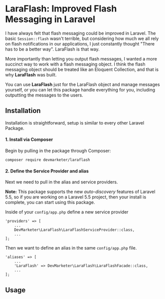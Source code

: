# LaraFlash: Improved Flash Messaging in Laravel

I have always felt that flash messaging could be improved in Laravel. The basic `Session::flash` wasn't terrible, but considering how much we all rely on flash notifications in our applications, I just constantly thought "There has to be a better way". LaraFlash is that way.

More importantly than letting you output flash messages, I wanted a more succinct way to work with a flash messaging object. I think the flash messaging object should be treated like an Eloquent Collection, and that is why **LaraFlash** was built.

You can use **LaraFlash** just for the LaraFlash object and manage messages yourself, or you can let this package handle everything for you, including outputting the messages to the users.

## Installation

Installation is straightforward, setup is similar to every other Laravel Package.

#### 1. Install via Composer

Begin by pulling in the package through Composer:

```
composer require devmarketer/laraflash
```

#### 2. Define the Service Provider and alias

Next we need to pull in the alias and service providers.

**Note:** This package supports the new _auto-discovery_ features of Laravel 5.5, so if you are working on a Laravel 5.5 project, then your install is complete, you can start using this package.

Inside of your `config/app.php` define a new service provider

```
'providers' => [
	...
	DevMarketer\LaraFlash\LaraFlashServiceProvider::class,
	...
];
```

Then we want to define an alias in the same `config/app.php` file.

```
'aliases' => [
	...
	'LaraFlash' => DevMarketer\LaraFlash\LaraFlashFacade::class,
	...
];
```

## Usage
